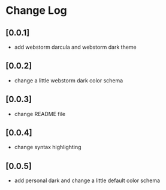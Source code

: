 # Change Log

## [0.0.1]

- add webstorm darcula and webstorm dark theme

## [0.0.2]

- change a little webstorm dark color schema

## [0.0.3]

- change README file

## [0.0.4]

- change syntax highlighting

## [0.0.5]

- add personal dark and change a little default color schema